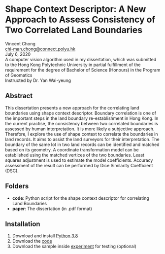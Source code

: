 # Shape Context Descriptor: A New Approach to Assess Consistency of Two Correlated Land Boundaries

Vincent Chong  
chi-man.chong@connect.polyu.hk  
July 6, 2020  
A computer vision algorithm used in my dissertation, which was submitted to the Hong Kong Polytechnic University in partial fulfillment of the requirement for the degree of Bachelor of Science (Honours) in the Program of Geomatics  
Instructed by Dr. Yan Wai-yeung  

## Abstract
This dissertation presents a new approach for the correlating land boundaries using shape context descriptor. Boundary correlation is one of the important steps in the land boundary re-establishment in Hong Kong. In the current practise, the consistency between two correlated boundaries is assessed by human interpretation. It is more likely a subjective approach. Therefore, I explore the use of shape context to correlate the boundaries in land records. It aims to assist the land surveyors for their interpretation. The boundary of the same lot in two land records can be identified and matched based on its geometry. A coordinate transformation model can be established using the matched vertices of the two boundaries. Least squares adjustment is used to estimate the model coefficients. Accuracy assessment of the result can be performed by Dice Similarity Coefficient (DSC).

## Folders
* **code**: Python script for the shape context descriptor for correlating Land Boundaries
* **paper**: The dissertation (in .pdf format)

## Installation
1. Download and install [Python 3.8](https://www.python.org/downloads/)  
2. Download the [code]()
3. Download the sample inside [experiment]() for testing (optional) 
